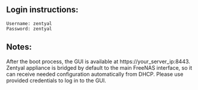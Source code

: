 ## Login instructions:

```
Username: zentyal
Password: zentyal
```
## Notes:

After the boot process, the GUI is available at https://your_server_ip:8443.
Zentyal appliance is bridged by default to the main FreeNAS interface, so it can receive needed configuration automatically from DHCP. 
Please use provided credentials to log in to the GUI.
